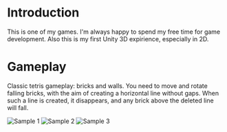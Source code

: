 # Introduction
This is one of my games. I'm always happy to spend my free time for game development. Also this is my first Unity 3D expirience, especially in 2D.


# Gameplay
Classic tetris gameplay: bricks and walls. You need to move and rotate falling bricks, with the aim of creating a horizontal line without gaps. When such a line is created, it disappears, and any brick above the deleted line will fall.

![Sample 1](https://github.com/VladikAN/Unity3D-Tetris/blob/master/pics/screen_01_mini.png "Sample 1")
![Sample 2](https://github.com/VladikAN/Unity3D-Tetris/blob/master/pics/screen_02_mini.png "Sample 2")
![Sample 3](https://github.com/VladikAN/Unity3D-Tetris/blob/master/pics/screen_03_mini.png "Sample 3")
